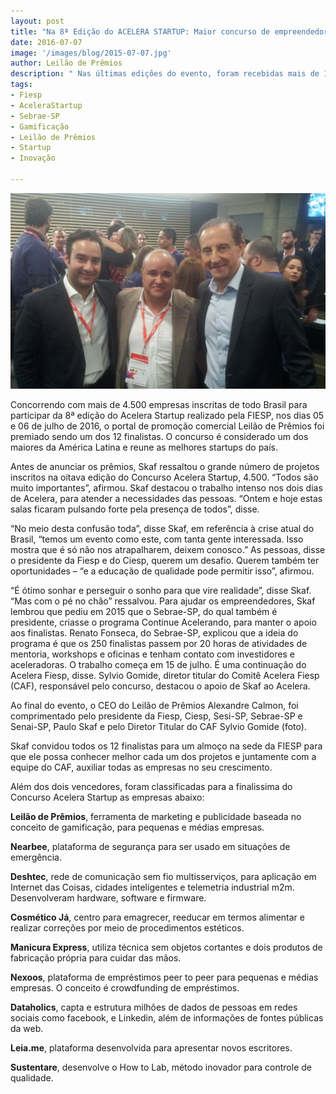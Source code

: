 ```yaml
---
layout: post
title: "Na 8ª Edição do ACELERA STARTUP: Maior concurso de empreendedorismo do BRASIL, realizado pela FIESP, a Startup LEILÃO DE PRÊMIOS, disputando com 4.500 Startups inscritas, foi classificada entre as 12 finalistas, posicionando-se como uma das melhores startups do país."
date: 2016-07-07
image: '/images/blog/2015-07-07.jpg'
author: Leilão de Prêmios
description: " Nas últimas edições do evento, foram recebidas mais de 11.500 inscrições de todo o Brasil e participaram mais de 400 mentores e mais de 250 investidores, sendo anjos, representantes de fundos de investimentos e empresas que trabalham com inovação aberta. Somando as edições anteriores, o evento já gerou investimentos de mais de R$ 5 milhões."
tags:
- Fiesp
- AceleraStartup
- Sebrae-SP
- Gamificação
- Leilão de Prêmios
- Startup
- Inovação

---
```


![Alt text](/images/blog/2015-07-07.jpg "8ª Edição do Acelera Startup da FIESP.")




Concorrendo com mais de 4.500 empresas inscritas de todo Brasil para participar da 8ª edição do Acelera Startup realizado pela FIESP, nos dias 05 e 06 de julho de 2016, o portal de promoção comercial Leilão de Prêmios foi premiado sendo um dos 12 finalistas. O concurso é considerado um dos maiores da América Latina e reune as melhores startups do país.

Antes de anunciar os prêmios, Skaf ressaltou o grande número de projetos inscritos na oitava edição do Concurso Acelera Startup, 4.500. “Todos são muito importantes”, afirmou. Skaf destacou o trabalho intenso nos dois dias de Acelera, para atender a necessidades das pessoas. “Ontem e hoje estas salas ficaram pulsando forte pela presença de todos”, disse.

“No meio desta confusão toda”, disse Skaf, em referência à crise atual do Brasil, “temos um evento como este, com tanta gente interessada. Isso mostra que é só não nos atrapalharem, deixem conosco.” As pessoas, disse o presidente da Fiesp e do Ciesp, querem um desafio. Querem também ter oportunidades – “e a educação de qualidade pode permitir isso”, afirmou.

“É ótimo sonhar e perseguir o sonho para que vire realidade”, disse Skaf. “Mas com o pé no chão” ressalvou. Para ajudar os empreendedores, Skaf lembrou que pediu em 2015 que o Sebrae-SP, do qual também é presidente, criasse o programa Continue Acelerando, para manter o apoio aos finalistas. Renato Fonseca, do Sebrae-SP, explicou que a ideia do programa é que os 250 finalistas passem por 20 horas de atividades de mentoria, workshops e oficinas e tenham contato com investidores e aceleradoras. O trabalho começa em 15 de julho. É uma continuação do Acelera Fiesp, disse. Sylvio Gomide, diretor titular do Comitê Acelera Fiesp (CAF), responsável pelo concurso, destacou o apoio de Skaf ao Acelera.

Ao final do evento, o CEO do Leilão de Prêmios Alexandre Calmon, foi comprimentado pelo presidente da Fiesp, Ciesp, Sesi-SP, Sebrae-SP e Senai-SP, Paulo Skaf e pelo Diretor Titular do CAF Sylvio Gomide (foto).

Skaf convidou todos os 12 finalistas para um almoço na sede da FIESP para que ele possa conhecer melhor cada um dos projetos e juntamente com a equipe do CAF, auxiliar todas as empresas no seu crescimento.


Além dos dois vencedores, foram classificadas para a finalissima do Concurso Acelera Startup as empresas abaixo:

<strong>Leilão de Prêmios</strong>, ferramenta de marketing e publicidade baseada no conceito de gamificação, para pequenas e médias empresas.

<strong>Nearbee</strong>, plataforma de segurança para ser usado em situações de emergência.

<strong>Deshtec</strong>, rede de comunicação sem fio multisserviços, para aplicação em Internet das Coisas, cidades inteligentes e telemetria industrial m2m. Desenvolveram hardware, software e firmware.

<strong>Cosmético Já</strong>, centro para emagrecer, reeducar em termos alimentar e realizar correções por meio de procedimentos estéticos.

<strong>Manicura Express</strong>, utiliza técnica sem objetos cortantes e dois produtos de fabricação própria para cuidar das mãos.

<strong>Nexoos</strong>, plataforma de empréstimos peer to peer para pequenas e médias empresas. O conceito é crowdfunding de empréstimos.

<strong>Dataholics</strong>, capta e estrutura milhões de dados de pessoas em redes sociais como facebook, e Linkedin, além de informações de fontes públicas da web.

<strong>Leia.me</strong>, plataforma desenvolvida para apresentar novos escritores.

<strong>Sustentare</strong>, desenvolve o How to Lab, método inovador para controle de qualidade.





